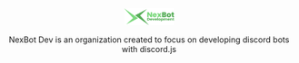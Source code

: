 <div align="center">
  <img alt="NexBot Development Logo" src="./../assets/NexBot Dev - Full.png" height="30" />
  <p>NexBot Dev is an organization created to focus on developing discord bots with discord.js</p>
</div>
